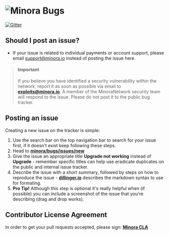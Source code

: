 # <img alt="Minora Bugs" src="https://i.imgur.com/4M7TIwe.png" />

[![Gitter](https://badges.gitter.im/Join%20Chat.svg)](https://gitter.im/minora/bugs?utm_source=badge&utm_medium=badge&utm_campaign=pr-badge&utm_content=badge)

## Should I post an issue?
* If your issue is related to individual payments or account support, please email support@minora.io instead of posting the issue here.

> #### **Important**
> If you believe you have identified a security vulnerability within the network, report it as soon as possible via email to **exploits@minora.io**.
> A member of the MinoraNetwork security team will respond to the issue.
> Please do not post it to the public bug tracker.

## Posting an issue
Creating a new issue on the tracker is simple:

1. Use the search bar on the top navigation bar to search for your issue first, if it doesn't exist keep following these steps.
2. Head to **[minora/bugs/issues/new](https://github.com/minora/bugs/issues/new)**
3. Give the issue an appropriate title __Upgrade not working__ instead of __Upgrade__ - remember specific titles can help use eradicate duplicates on the public and internal issue tracker.
4. Describe the issue with a short summary, followed by steps on how to reproduce the issue - **[dillinger.io](http://dillinger.io/)** describes the markdown syntax to use for formating.
5. __Pro Tip!__ Although this step is optional it's really helpful when (if possible) you can include a screenshot of the issue that you're describing (drag and drop works).

## Contributor License Agreement

In order to get your pull requests accepted, please sign: **[Minora CLA](https://cla-assistant.io/minora/bugs)**
